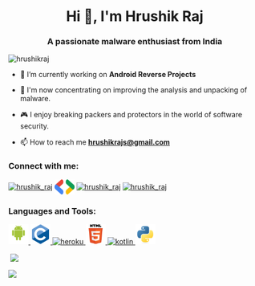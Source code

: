 <h1 align="center">Hi 👋, I'm Hrushik Raj</h1>
<h3 align="center">A passionate malware enthusiast from India</h3>

<p align="left"> <img src="https://komarev.com/ghpvc/?username=hrushikraj&label=Profile%20views&color=0e75b6&style=flat" alt="hrushikraj" /> </p>

- 🔭 I’m currently working on **Android Reverse Projects**

- 🌱 I'm now concentrating on improving the analysis and unpacking of malware.

- 🎮 I enjoy breaking packers and protectors in the world of software security.
- 📫 How to reach me **hrushikrajs@gmail.com**   

<h3 align="left">Connect with me:</h3>
<p align="left">
  <a href="https://www.linkedin.com/in/hrushikrajs/" target="blank"><img align="center" src="https://raw.githubusercontent.com/rahuldkjain/github-profile-readme-generator/master/src/images/icons/Social/linked-in-alt.svg" alt="hrushik_raj" height="30" width="40" /></a>
  <a href="https://g.dev/hrushikrajs" target="blank"><img align="center" src="https://github.com/Hrushikraj/Hrushikraj/blob/main/src/developers_google.svg" alt="hrushik_raj" height="30" width="40" /></a>  
<a href="https://twitter.com/hrushik_raj" target="blank"><img align="center" src="https://raw.githubusercontent.com/rahuldkjain/github-profile-readme-generator/master/src/images/icons/Social/twitter.svg" alt="hrushik_raj" height="30" width="40" /></a>
<!--   <a href="https://www.hackerrank.com/hrushik_raj" target="blank"><img align="center" src="https://raw.githubusercontent.com/rahuldkjain/github-profile-readme-generator/master/src/images/icons/Social/hackerrank.svg" alt="hrushik_raj" height="30" width="40" /></a> -->
<!-- <a href="https://instagram.com/hrushik_raj_" target="blank"><img align="center" src="https://raw.githubusercontent.com/rahuldkjain/github-profile-readme-generator/master/src/images/icons/Social/instagram.svg" alt="hrushik_raj_" height="30" width="40" /></a> -->
    <a href="https://t.me/lazyhacker25/" target="blank"><img align="center" src="https://upload.wikimedia.org/wikipedia/commons/8/82/Telegram_logo.svg" alt="hrushik_raj" height="30" width="40" /></a>
 
</p>

<h3 align="left">Languages and Tools:</h3>
<p align="left"> <a href="https://developer.android.com" target="_blank" rel="noreferrer"> <img src="https://raw.githubusercontent.com/devicons/devicon/master/icons/android/android-original-wordmark.svg" alt="android" width="40" height="40"/> </a> <a href="https://www.cprogramming.com/" target="_blank" rel="noreferrer"> <img src="https://raw.githubusercontent.com/devicons/devicon/master/icons/c/c-original.svg" alt="c" width="40" height="40"/> </a> <a href="https://heroku.com" target="_blank" rel="noreferrer"> <img src="https://www.vectorlogo.zone/logos/heroku/heroku-icon.svg" alt="heroku" width="40" height="40"/> </a> <a href="https://www.w3.org/html/" target="_blank" rel="noreferrer"> <img src="https://raw.githubusercontent.com/devicons/devicon/master/icons/html5/html5-original-wordmark.svg" alt="html5" width="40" height="40"/> </a> <a href="https://kotlinlang.org" target="_blank" rel="noreferrer"> <img src="https://www.vectorlogo.zone/logos/kotlinlang/kotlinlang-icon.svg" alt="kotlin" width="40" height="40"/> </a> <a href="https://www.python.org" target="_blank" rel="noreferrer"> <img src="https://raw.githubusercontent.com/devicons/devicon/master/icons/python/python-original.svg" alt="python" width="40" height="40"/> </a>  </p>


<!-- <p>&nbsp;<img align="center" src="https://github-readme-stats.vercel.app/api/?username=Hrushikraj&count_private=true&theme=tokyonight&showicons=true" /> </p> -->
<p>&nbsp;<img align="center" src="https://github-readme-stats.vercel.app/api/top-langs/?username=Hrushikraj&langs_count=5&theme=meta-light"  /> </p> 


 <!-- <p align="left"><img align="center" src="https://github-readme-streak-stats.herokuapp.com/?user=hrushikraj&" alt="hrushikraj"&theme=whatsapp-light2" /></p>  -->

  <p align="left"><img align="center" src=https://github-readme-streak-stats.herokuapp.com?user=hrushikraj&theme=meta-light /></p>  
    


